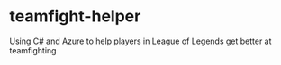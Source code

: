 # teamfight-helper
Using C# and Azure to help players in League of Legends get better at teamfighting
